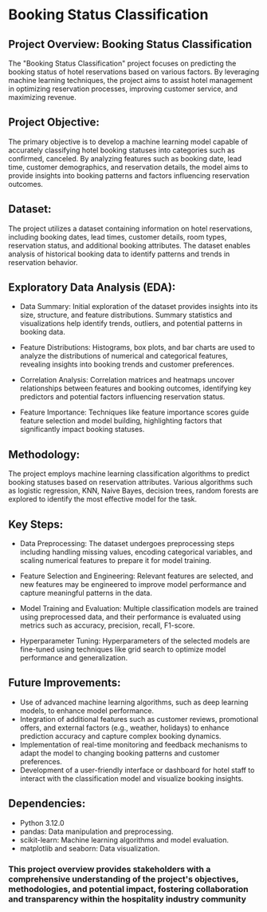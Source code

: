 # Booking Status Classification #

## Project Overview: Booking Status Classification

The "Booking Status Classification" project focuses on predicting the booking status of hotel reservations based on various factors. By leveraging machine learning techniques, the project aims to assist hotel management in optimizing reservation processes, improving customer service, and maximizing revenue.

## Project Objective:

The primary objective is to develop a machine learning model capable of accurately classifying hotel booking statuses into categories such as confirmed, canceled. By analyzing features such as booking date, lead time, customer demographics, and reservation details, the model aims to provide insights into booking patterns and factors influencing reservation outcomes.

## Dataset:

The project utilizes a dataset containing information on hotel reservations, including booking dates, lead times, customer details, room types, reservation status, and additional booking attributes. The dataset enables analysis of historical booking data to identify patterns and trends in reservation behavior.

## Exploratory Data Analysis (EDA):

* Data Summary: Initial exploration of the dataset provides insights into its size, structure, and feature distributions. Summary statistics and visualizations help identify trends, outliers, and potential patterns in booking data.

* Feature Distributions: Histograms, box plots, and bar charts are used to analyze the distributions of numerical and categorical features, revealing insights into booking trends and customer preferences.

* Correlation Analysis: Correlation matrices and heatmaps uncover relationships between features and booking outcomes, identifying key predictors and potential factors influencing reservation status.

* Feature Importance: Techniques like feature importance scores guide feature selection and model building, highlighting factors that significantly impact booking statuses.

## Methodology:
The project employs machine learning classification algorithms to predict booking statuses based on reservation attributes. Various algorithms such as logistic regression, KNN, Naive Bayes, decision trees, random forests are explored to identify the most effective model for the task.

## Key Steps:

* Data Preprocessing: The dataset undergoes preprocessing steps including handling missing values, encoding categorical variables, and scaling numerical features to prepare it for model training.

* Feature Selection and Engineering: Relevant features are selected, and new features may be engineered to improve model performance and capture meaningful patterns in the data.

* Model Training and Evaluation: Multiple classification models are trained using preprocessed data, and their performance is evaluated using metrics such as accuracy, precision, recall, F1-score.

* Hyperparameter Tuning: Hyperparameters of the selected models are fine-tuned using techniques like grid search to optimize model performance and generalization.

## Future Improvements:

- Use of advanced machine learning algorithms, such as deep learning models, to enhance model performance.
- Integration of additional features such as customer reviews, promotional offers, and external factors (e.g., weather, holidays) to enhance prediction accuracy and capture complex booking dynamics.
- Implementation of real-time monitoring and feedback mechanisms to adapt the model to changing booking patterns and customer preferences.
- Development of a user-friendly interface or dashboard for hotel staff to interact with the classification model and visualize booking insights.

## Dependencies:

* Python 3.12.0
* pandas: Data manipulation and preprocessing.
* scikit-learn: Machine learning algorithms and model evaluation.
* matplotlib and seaborn: Data visualization.

### **This project overview provides stakeholders with a comprehensive understanding of the project's objectives, methodologies, and potential impact, fostering collaboration and transparency within the hospitality industry community**

